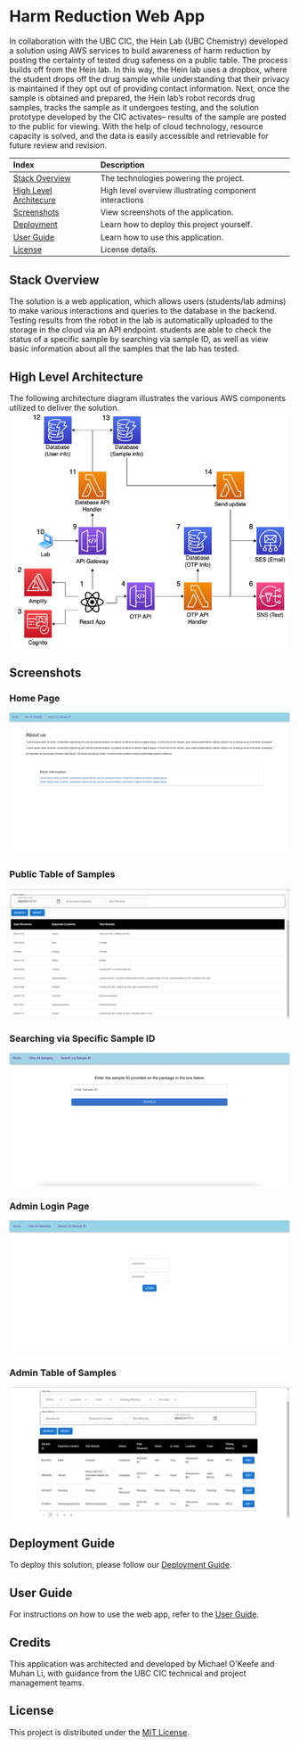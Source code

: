 # Harm Reduction Web App

In collaboration with the UBC CIC, the Hein Lab (UBC Chemistry) developed a solution using AWS services to build awareness of harm reduction by posting the certainty of tested drug safeness on a public table. The process builds off from the Hein lab. In this way, the Hein lab uses a dropbox, where the student drops off the drug sample while understanding that their privacy is maintained if they opt out of providing contact information. Next, once the sample is obtained and prepared, the Hein lab’s robot records drug samples, tracks the sample as it undergoes testing, and the solution prototype developed by the CIC activates– results of the sample are posted to the public for viewing. With the help of cloud technology, resource capacity is solved, and the data is easily accessible and retrievable for future review and revision. 

|Index| Description|
|:---------------------------------------------------|:---------------------------------------------------------|
| [Stack Overview](#stack-overview)                  | The technologies powering the project.                   |
| [High Level Architecure](#high-level-architecture) | High level overview illustrating component interactions  |
| [Screenshots](#screenshots)                        | View screenshots of the application.                     |
| [Deployment](#deployment-guide)                    | Learn how to deploy this project yourself.               |
| [User Guide](#user-guide)                          | Learn how to use this application.                       |
| [License](#license)                                | License details.                                         |

## Stack Overview

The solution is a web application, which allows users (students/lab admins) to make various interactions and queries to the database in the backend. Testing results from the robot in the lab is automatically uploaded to the storage in the cloud via an API endpoint. students are able to check the status of a specific sample by searching via sample ID, as well as view basic information about all the samples that the lab has tested.

## High Level Architecture

The following architecture diagram illustrates the various AWS components utilized to deliver the solution.  
![alt text](./docs/images/architecture.png)

## Screenshots

### Home Page

![alt text](./docs/images/homepage.png)

### Public Table of Samples

![alt text](./docs/images/publictable.png)

### Searching via Specific Sample ID

![alt text](./docs/images/sampleidentry.png)

### Admin Login Page

![alt text](./docs/images/adminlogin.png)

### Admin Table of Samples

![alt text](./docs/images/admintable.png)

## Deployment Guide

To deploy this solution, please follow our [Deployment Guide](./docs/deployment.md).

## User Guide

For instructions on how to use the web app, refer to the [User Guide](./docs/userguide.md).

## Credits

This application was architected and developed by Michael O'Keefe and Muhan Li, with guidance from the UBC CIC technical and project management teams.

## License

This project is distributed under the [MIT License](./LICENSE).
